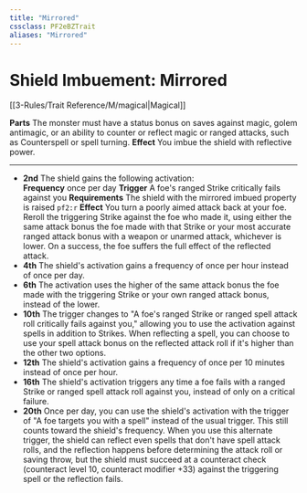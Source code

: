 ```yaml
---
title: "Mirrored"
cssclass: PF2eBZTrait
aliases: "Mirrored"
---
```


# Shield Imbuement: Mirrored
[[3-Rules/Trait Reference/M/magical|Magical]]

**Parts** The monster must have a status bonus on saves against magic, golem antimagic, or an ability to counter or reflect magic or ranged attacks, such as Counterspell or spell turning.
**Effect** You imbue the shield with reflective power.

* * *

*   **2nd** The shield gains the following activation:   
    **Frequency** once per day  **Trigger** A foe's ranged Strike critically fails against you **Requirements** The shield with the mirrored imbued property is raised
    `pf2:r`  **Effect** You turn a poorly aimed attack back at your foe. Reroll the triggering Strike against the foe who made it, using either the same attack bonus the foe made with that Strike or your most accurate ranged attack bonus with a weapon or unarmed attack, whichever is lower. On a success, the foe suffers the full effect of the reflected attack.
*   **4th** The shield's activation gains a frequency of once per hour instead of once per day.
*   **6th** The activation uses the higher of the same attack bonus the foe made with the triggering Strike or your own ranged attack bonus, instead of the lower.
*   **10th** The trigger changes to "A foe's ranged Strike or ranged spell attack roll critically fails against you," allowing you to use the activation against spells in addition to Strikes. When reflecting a spell, you can choose to use your spell attack bonus on the reflected attack roll if it's higher than the other two options.
*   **12th** The shield's activation gains a frequency of once per 10 minutes instead of once per hour.
*   **16th** The shield's activation triggers any time a foe fails with a ranged Strike or ranged spell attack roll against you, instead of only on a critical failure.
*   **20th** Once per day, you can use the shield's activation with the trigger of "A foe targets you with a spell" instead of the usual trigger. This still counts toward the shield's frequency. When you use this alternate trigger, the shield can reflect even spells that don't have spell attack rolls, and the reflection happens before determining the attack roll or saving throw, but the shield must succeed at a counteract check (counteract level 10, counteract modifier +33) against the triggering spell or the reflection fails.